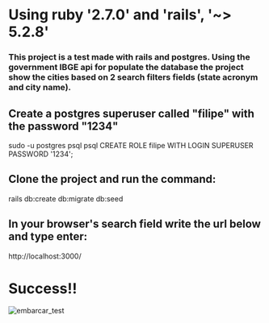 # Using ruby '2.7.0' and 'rails', '~> 5.2.8'

### This project is a test made with rails and postgres. Using the government IBGE api for populate the database the project show the cities based on 2 search filters fields (state acronym and city name).

## Create a postgres superuser called "filipe" with the password "1234"

  sudo -u postgres psql
  psql
  CREATE ROLE filipe WITH LOGIN SUPERUSER PASSWORD '1234';

## Clone the project and run the command:

  rails db:create db:migrate db:seed

## In your browser's search field write the url below and type enter: 

  http://localhost:3000/

# Success!!

![embarcar_test](https://github.com/user-attachments/assets/f5c89450-246f-4bea-9881-383b29d69553)
